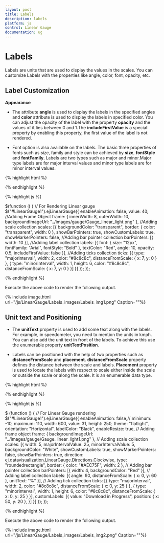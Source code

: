 ```yaml
---
layout: post
title: Labels
description: labels
platform: js
control: Linear Gauge
documentation: ug
---
```


# Labels

Labels are units that are used to display the values in the scales. You can customize Labels with the properties like angle, color, font, opacity, etc.

## Label Customization

**Appearance**

* The attribute **angle** is used to display the labels in the specified angles and **color** attribute is used to display the labels in specified color. You can adjust the opacity of the label with the property **opacity** and the values of it lies between 0 and 1.The **includeFirstValue** is a special property by enabling this property, the first value of the label is not rendered.

* Font option is also available on the labels. The basic three properties of fonts such as size, family and style can be achieved by **size**, **fontStyle** and **fontFamily**. Labels are two types such as major and minor.Major type labels are for major interval values and minor type labels are for minor interval values.


{% highlight html %}

<div id="LinearGauge1"></div>

{% endhighlight %}

{% highlight js %}

  $(function () {
        // For Rendering Linear gauge
        $("#LinearGauge1").ejLinearGauge({
            enableAnimation: false, value: 40,
            //Adding Frame Object
            frame: {
                innerWidth: 8,
                outerWidth: 10,
                backgroundImageUrl: "../images/gauge/Gauge_linear_light.png"
            },
            //Adding scale collection
            scales: [{
                backgroundColor: "transparent",
                border: { color: "transparent", width: 0 },
                showBarPointers: true, showCustomLabels: true, showMarkerPointers: false,
                //Adding bar pointer collection
                barPointers: [{ width: 10 }],
                //Adding label collection
                labels: [{
                    font: { size: "12px", fontFamily: "Arial", fontStyle: "Bold" },
                    textColor: "Red",
                    angle: 10,
                    opacity: 0.5,
                    includeFirstValue: false
                }],
                //Adding ticks collection
                ticks: [{
                    type: "majorinterval", width: 2,
                    color: "#8c8c8c", distanceFromScale: { x: 7, y: 0 }
                },
                {
                    type: "minorinterval", width: 1, height: 6,
                    color: "#8c8c8c", distanceFromScale: { x: 7, y: 0 }
                }]
            }]
        });
    });

{% endhighlight %}



Execute the above code to render the following output.


{% include image.html url="/js/LinearGauge/Labels_images/Labels_img1.png" Caption=""%}

## Unit text and Positioning

* The **unitText** property is used to add some text along with the labels. For example, in speedometer, you need to mention the units in kmph. You can also add the unit text in front of the labels. To achieve this use the enumerable property **unitTextPosition**. 

* Labels can be positioned with the help of two properties such as **distanceFromScale** and **placement**. **distanceFromScale** property defines the distance between the scale and labels. **Placement** property is used to locate the labels with respect to scale either inside the scale or outside the scale or along the scale. It is an enumerable data type.


{% highlight html %}

<div id="LinearGauge1"></div>

{% endhighlight %}

{% highlight js %}

$ (function () {
       // For Linear Gauge rendering
       $("#LinearGauge1").ejLinearGauge({
           enableAnimation: false,// minimum: -10, maximum: 110,
           width: 600, value: 31,
           height: 250,
           theme: "flatlight",
           orientation: "Horizontal",
           labelColor: "Black",
           enableResize: true,
           // Adding frame object
           frame: {
               backgroundImageUrl: "../images/gauge/Gauge_linear_light1.png"
           },
           // Adding scale collection
           scales: [{
               width: 5, majorIntervalValue: 25, minorIntervalValue: 5,
               backgroundColor: "White", showCustomLabels: true,
               showMarkerPointers: false, showBarPointers: true,
               direction: ej.datavisualization.LinearGauge.Directions.Clockwise,
               type: "roundedrectangle",
               border: { color: "#AEC75F", width: 2 },
               // Adding bar pointer collection
               barPointers: [{ width: 4, backgroundColor: "Red" }],
               // Adding label collection
               labels: [{
                   angle: 90,
                   distanceFromScale: { x: 0, y: 60 },
                   unitText: "%"
               }],
               // Adding tick collection
               ticks: [{
                   type: "majorinterval", width: 2,
                   color: "#8c8c8c", distanceFromScale: { x: 0, y: 25 }
               },
               {
                   type: "minorinterval", width: 1, height: 6,
                   color: "#8c8c8c", distanceFromScale: { x: 0, y: 25 }
               }],
               customLabels: [{
                   value: "Download in Progress", position: { x: 50, y: 20 },
               }]
           }]
       });
   });


{% endhighlight %}



Execute the above code to render the following output.


{% include image.html url="/js/LinearGauge/Labels_images/Labels_img2.png" Caption=""%}



